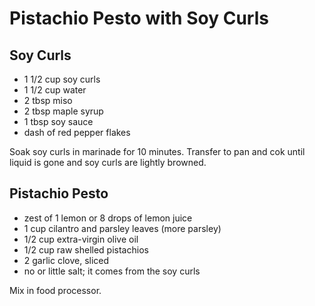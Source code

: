 # Pistachio Pesto with Soy Curls

## Soy Curls

- 1 1/2 cup soy curls
- 1 1/2 cup water
- 2 tbsp miso
- 2 tbsp maple syrup
- 1 tbsp soy sauce
- dash of red pepper flakes

Soak soy curls in marinade for 10 minutes. Transfer to pan and cok until liquid
is gone and soy curls are lightly browned.

## Pistachio Pesto

- zest of 1 lemon or 8 drops of lemon juice
- 1 cup cilantro and parsley leaves (more parsley)
- 1/2 cup extra-virgin olive oil
- 1/2 cup raw shelled pistachios
- 2 garlic clove, sliced
- no or little salt; it comes from the soy curls

Mix in food processor.
